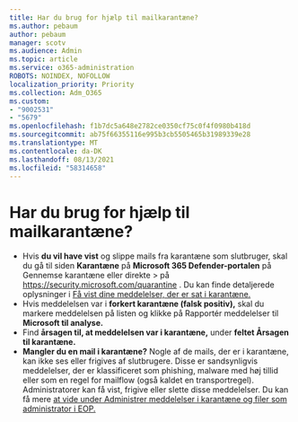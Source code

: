 ```yaml
---
title: Har du brug for hjælp til mailkarantæne?
ms.author: pebaum
author: pebaum
manager: scotv
ms.audience: Admin
ms.topic: article
ms.service: o365-administration
ROBOTS: NOINDEX, NOFOLLOW
localization_priority: Priority
ms.collection: Adm_O365
ms.custom:
- "9002531"
- "5679"
ms.openlocfilehash: f1b7dc5a648e2782ce0350cf75c0f4f0980b418d
ms.sourcegitcommit: ab75f66355116e995b3cb5505465b31989339e28
ms.translationtype: MT
ms.contentlocale: da-DK
ms.lasthandoff: 08/13/2021
ms.locfileid: "58314658"
---
```

# <a name="need-help-with-email-quarantine"></a>Har du brug for hjælp til mailkarantæne?

- Hvis **du vil have vist** og slippe mails fra karantæne som slutbruger, skal du gå til siden **Karantæne** på **Microsoft 365 Defender-portalen** på Gennemse karantæne eller direkte \>  på <https://security.microsoft.com/quarantine> . Du kan finde detaljerede oplysninger i [Få vist dine meddelelser, der er sat i karantæne.](https://docs.microsoft.com/microsoft-365/security/office-365-security/find-and-release-quarantined-messages-as-a-user#view-your-quarantined-messages)
- Hvis meddelelsen var i **forkert karantæne (falsk positiv),** skal du markere meddelelsen på listen og klikke på Rapportér meddelelser til **Microsoft til analyse.**
- Find **årsagen til, at meddelelsen var i karantæne,** under **feltet Årsagen til karantæne.**
- **Mangler du en mail i karantæne?** Nogle af de mails, der er i karantæne, kan ikke ses eller frigives af slutbrugere. Disse er sandsynligvis meddelelser, der er klassificeret som phishing, malware med høj tillid eller som en regel for mailflow (også kaldet en transportregel). Administratorer kan få vist, frigive eller slette disse meddelelser. Du kan få mere [at vide under Administrer meddelelser i karantæne og filer som administrator i EOP.](https://docs.microsoft.com/microsoft-365/security/office-365-security/manage-quarantined-messages-and-files)
